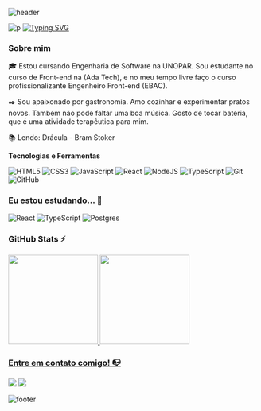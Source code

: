 ![header](https://capsule-render.vercel.app/api?type=waving&color=gradient&customColorList=2&height=150&section=header)

![p](https://capsule-render.vercel.app/api?type=transparent&text=Seja%20Bem%20Vindo!&animation=blinking&fontColor=185a9d)
[![Typing SVG](https://readme-typing-svg.herokuapp.com?font=Fira+Code&size=25&duration=4000&pause=4000&center=true&width=840&lines=Sou+um+Desenvolvedor+Fullstack)](https://git.io/typing-svg)

### Sobre mim

🎓 Estou cursando Engenharia de Software na UNOPAR. Sou estudante no curso de Front-end na (Ada Tech), e no meu tempo livre faço o curso profissionalizante Engenheiro Front-end (EBAC).

✒️ Sou apaixonado por gastronomia. Amo cozinhar e experimentar pratos novos. Também não pode faltar uma boa música. Gosto de tocar bateria, que é uma atividade terapêutica para mim.

📚 Lendo: Drácula - Bram Stoker

**Tecnologias e Ferramentas**

![HTML5](https://img.shields.io/badge/html5-%23E34F26.svg?style=for-the-badge&logo=html5&logoColor=white)
![CSS3](https://img.shields.io/badge/css3-%231572B6.svg?style=for-the-badge&logo=css3&logoColor=white)
![JavaScript](https://img.shields.io/badge/javascript-%23323330.svg?style=for-the-badge&logo=javascript&logoColor=%23F7DF1E)
![React](https://img.shields.io/badge/react-%2320232a.svg?style=for-the-badge&logo=react&logoColor=%2361DAFB)
![NodeJS](https://img.shields.io/badge/node.js-6DA55F?style=for-the-badge&logo=node.js&logoColor=white)
![TypeScript](https://img.shields.io/badge/typescript-%23007ACC.svg?style=for-the-badge&logo=typescript&logoColor=white)
![Git](https://img.shields.io/badge/git-%23F05033.svg?style=for-the-badge&logo=git&logoColor=white)
![GitHub](https://img.shields.io/badge/github-%23121011.svg?style=for-the-badge&logo=github&logoColor=white)

### Eu estou estudando... 🧩

![React](https://img.shields.io/badge/react-%2320232a.svg?style=for-the-badge&logo=react&logoColor=%2361DAFB)
![TypeScript](https://img.shields.io/badge/typescript-%23007ACC.svg?style=for-the-badge&logo=typescript&logoColor=white)
![Postgres](https://img.shields.io/badge/postgres-%23316192.svg?style=for-the-badge&logo=postgresql&logoColor=white)

### GitHub Stats ⚡
<div>
<a href="https://github.com/davislamenha">
<img height="180em" src="https://github-readme-stats.vercel.app/api/top-langs/?username=davislamenha&layout=compact&langs_count=7&theme=dracula"/>
<img height="180em" src="https://github-readme-stats.vercel.app/api?username=davislamenha&show_icons=true&theme=dracula&include_all_commits=true&count_private=true"/>
</div>

### Entre em contato comigo! 📭
<div>
<a href="mailto:davislamenha@gmail.com" target="_blank"><img src="https://img.shields.io/badge/Gmail-FF0000?style=for-the-badge&logo=gmail&logoColor=white" target="_blank"></a>
<a href="https://www.linkedin.com/in/davislamenha" target="_blank"><img src="https://img.shields.io/badge/-LinkedIn-%230077B5?style=for-the-badge&logo=linkedin&logoColor=white" target="_blank"></a>   
</div>

![footer](https://capsule-render.vercel.app/api?type=waving&color=gradient&customColorList=2&height=150&section=footer)
